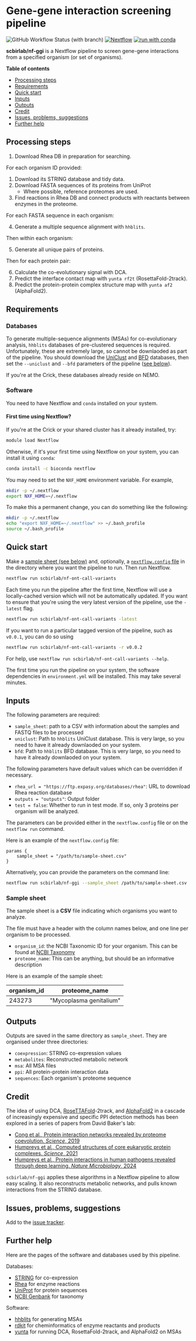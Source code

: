 # Gene-gene interaction screening pipeline

![GitHub Workflow Status (with branch)](https://img.shields.io/github/actions/workflow/status/scbirlab/nf-ggi/nf-test.yml)
[![Nextflow](https://img.shields.io/badge/nextflow%20DSL2-%E2%89%A523.10.0-23aa62.svg)](https://www.nextflow.io/)
[![run with conda](https://img.shields.io/badge/run%20with-conda-3EB049?labelColor=000000&logo=anaconda)](https://docs.conda.io/en/latest/)

**scbirlab/nf-ggi** is a Nextflow pipeline to screen gene-gene interactions from a specified organism (or set of organisms). 

**Table of contents**

- [Processing steps](#processing-steps)
- [Requirements](#requirements)
- [Quick start](#quick-start)
- [Inputs](#inputs)
- [Outputs](#outputs)
- [Credit](#credit)
- [Issues, problems, suggestions](#issues-problems-suggestions)
- [Further help](#further-help)

## Processing steps

1. Download Rhea DB in preparation for searching.

For each organism ID provided:

1. Download its STRING database and tidy data.
2. Download FASTA sequences of its proteins from UniProt
    - Where possible, reference proteomes are used.
3. Find reactions in Rhea DB and connect products with reactants between enzymes in the proteome.

For each FASTA sequence in each organism:

4. Generate a multiple sequence alignment with `hhblits`.

Then within each organism:

5. Generate all unique pairs of proteins.

Then for each protein pair:

6. Calculate the co-evolutionary signal with DCA.
7. Predict the interface contact map with `yunta rf2t` (RosettaFold-2track).
8. Predict the protein-protein complex structure map with `yunta af2` (AlphaFold2).

## Requirements

### Databases

To generate multiple-sequence alignments (MSAs) for co-evolutionary analysis, `hhblits` databases of pre-clustered sequences is required. Unfortunately, these are extremely large, so cannot be downlaoded as part of the pipeline. You should download the [UniClust](https://uniclust.mmseqs.com/) and [BFD](https://bfd.mmseqs.com/) databases, then set the `--uniclust` and `--bfd` parameters of the pipeline ([see below](#inputs)).

If you're at the Crick, these databases already reside on NEMO.

### Software

You need to have Nextflow and `conda` installed on your system.

#### First time using Nextflow?

If you're at the Crick or your shared cluster has it already installed, try:

```bash
module load Nextflow
```

Otherwise, if it's your first time using Nextflow on your system, you can install it using `conda`:

```bash
conda install -c bioconda nextflow 
```

You may need to set the `NXF_HOME` environment variable. For example,

```bash
mkdir -p ~/.nextflow
export NXF_HOME=~/.nextflow
```

To make this a permanent change, you can do something like the following:

```bash
mkdir -p ~/.nextflow
echo "export NXF_HOME=~/.nextflow" >> ~/.bash_profile
source ~/.bash_profile
```

## Quick start

Make a [sample sheet (see below)](#sample-sheet) and, optionally, a [`nextflow.config` file](#inputs) in the directory where you want the pipeline to run. Then run Nextflow.

```bash 
nextflow run scbirlab/nf-ont-call-variants
```

Each time you run the pipeline after the first time, Nextflow will use a locally-cached version which will not be automatically updated. If you want to ensure that you're using the very latest version of the pipeline, use the `-latest` flag.

```bash 
nextflow run scbirlab/nf-ont-call-variants -latest
```
If you want to run a particular tagged version of the pipeline, such as `v0.0.1`, you can do so using

```bash 
nextflow run scbirlab/nf-ont-call-variants -r v0.0.2
```

For help, use `nextflow run scbirlab/nf-ont-call-variants --help`.

The first time you run the pipeline on your system, the software dependencies in `environment.yml` will be installed. This may take several minutes.

## Inputs

The following parameters are required:

- `sample_sheet`: path to a CSV with information about the samples and FASTQ files to be processed
- `uniclust`: Path to `hhblits` UniClust database. This is very large, so you need to have it already downlaoded on your system.
- `bfd`: Path to `hhblits` BFD database. This is very large, so you need to have it already downlaoded on your system.

The following parameters have default values which can be overridden if necessary.

 - `rhea_url = "https://ftp.expasy.org/databases/rhea"`: URL to download Rhea reaction database
 - `outputs = "outputs"`: Output folder
 - `test = false`: Whether to run in test mode. If so, only 3 proteins per organism will be analyzed.

The parameters can be provided either in the `nextflow.config` file or on the `nextflow run` command.

Here is an example of the `nextflow.config` file:

```nextflow
params {
    sample_sheet = "/path/to/sample-sheet.csv"
}
```

Alternatively, you can provide the parameters on the command line:

```bash
nextflow run scbirlab/nf-ggi --sample_sheet /path/to/sample-sheet.csv 
``` 

### Sample sheet

The sample sheet is a **CSV** file indicating which organisms you want to analyze.

The file must have a header with the column names below, and one line per organism to be processed.

- `organism_id`: the NCBI Taxonomic ID for your organism. This can be found at [NCBI Taxonomy](https://www.ncbi.nlm.nih.gov/taxonomy)
- `proteome_name`: This can be anything, but should be an informative description

Here is an example of the sample sheet:

| organism_id | proteome_name           |
| ----------- | ----------------------- |
| 243273      | "Mycoplasma genitalium" |

## Outputs

Outputs are saved in the same directory as `sample_sheet`. They are organised under three directories:

- `coexpression`: STRING co-expression values
- `metabolites`: Reconstructed metabolic network
- `msa`: All MSA files
- `ppi`: All protein-protein interaction data
- `sequences`: Each organism's proteome sequence

## Credit

The idea of using DCA, [RoseTTAFold](https://github.com/RosettaCommons/RoseTTAFold)-2track, and [AlphaFold2](https://github.com/google-deepmind/alphafold) in a cascade of increasingly expensive and specific PPI detection methods has been explored in a series of papers from David Baker's lab:

- [Cong et al., Protein interaction networks revealed by proteome coevolution. _Science_, 2019](https://doi.org/10.1126/science.aaw6718)
- [Humpreys et al., Computed structures of core eukaryotic protein complexes. _Science_, 2021](https://doi.org/10.1126/science.abm4805)
- [Humpreys et al., Protein interactions in human pathogens revealed through deep learning. _Nature Microbiology_, 2024](https://doi.org/10.1038/s41564-024-01791-x)

`scbirlab/nf-ggi` applies these algorithms in a Nextflow pipeline to allow easy scaling. It also reconstructs metabolic networks, and pulls known interactions from the STRING database.

## Issues, problems, suggestions

Add to the [issue tracker](https://www.github.com/scbirlab/nf-ggi/issues).

## Further help

Here are the pages of the software and databases used by this pipeline.

Databases:

- [STRING](https://string-db.org/) for co-expression
- [Rhea](https://www.rhea-db.org/) for enzyme reactions
- [UniProt](https://www.uniprot.org/) for protein sequences
- [NCBI Genbank](https://www.ncbi.nlm.nih.gov/genbank/) for taxonomy

Software:

- [hhblits](https://github.com/soedinglab/hh-suite) for generating MSAs
- [rdkit](https://www.rdkit.org/docs/index.html) for cheminformatics of enzyme reactants and products
- [yunta](https://www.github.com/scbirlab/yunta) for running DCA, RosettaFold-2track, and AlphaFold2 on MSAs